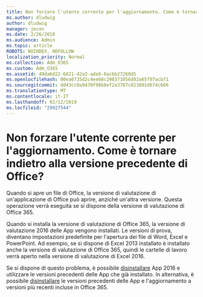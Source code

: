 ```yaml
---
title: Non forzare l'utente corrente per l'aggiornamento. Come è tornare indietro alla versione precedente di Office?
ms.author: dludwig
author: dludwig
manager: jecon
ms.date: 2/26/2018
ms.audience: Admin
ms.topic: article
ROBOTS: NOINDEX, NOFOLLOW
localization_priority: Normal
ms.collection: Adm_O365
ms.custom: Adm_O365
ms.assetid: 49da6d22-6821-42a3-ade8-8acbb27260d5
ms.openlocfilehash: 00ea0735d2c4ee68c290371056d02a65f07acbf1
ms.sourcegitcommit: dd43cc0a9470f98b8ef2a3787c823801d674c666
ms.translationtype: MT
ms.contentlocale: it-IT
ms.lasthandoff: 02/12/2019
ms.locfileid: "29927544"
---
```

# <a name="dont-force-me-to-upgrade-how-do-i-go-back-to-the-previous-office-version"></a>Non forzare l'utente corrente per l'aggiornamento. Come è tornare indietro alla versione precedente di Office?

Quando si apre un file di Office, la versione di valutazione di un'applicazione di Office può aprire, anziché un'altra versione. Questa operazione verrà eseguita se si dispone della versione di valutazione di Office 365. 
  
Quando si installa la versione di valutazione di Office 365, la versione di valutazione 2016 delle App vengono installati. Le versioni di prova, diventano impostazioni predefinite per l'apertura dei file di Word, Excel e PowerPoint. Ad esempio, se si dispone di Excel 2013 installato è installato anche la versione di valutazione di Office 365, quindi le cartelle di lavoro verrà aperto nella versione di valutazione di Excel 2016. 
  
Se si dispone di questo problema, è possibile [disinstallare](https://support.office.com/article/9dd49b83-264a-477a-8fcc-2fdf5dbf61d8.aspx) App 2016 e utilizzare le versioni precedenti delle App che già installato. In alternativa, è possibile [disinstallare](https://support.office.com/article/9dd49b83-264a-477a-8fcc-2fdf5dbf61d8.aspx) le versioni precedenti delle App e l'aggiornamento a versioni più recenti incluse in Office 365. 
  


